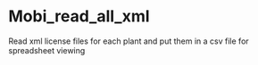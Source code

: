 # Mobi_read_all_xml
Read xml license files for each plant and put them in a csv file for spreadsheet viewing
